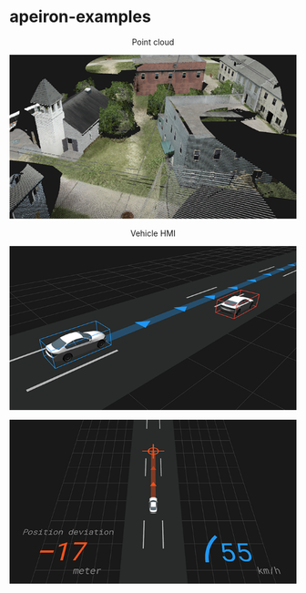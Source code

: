 # apeiron-examples

<p align="center">Point cloud</p>
<p align="center"><img src="https://github.com/mwkpe/apeiron-examples/blob/master/point_cloud/point_cloud.png" alt="Point cloud" width="700"></p>
<p align="center">Vehicle HMI</p>
<p align="center"><img src="https://github.com/mwkpe/apeiron-examples/blob/master/vehicle_hmi/vehicle_hmi.png" alt="Vehicle HMI" width="700"></p>
<p align="center"><img src="https://github.com/mwkpe/apeiron-examples/blob/master/vehicle_hmi/vehicle_hmi_ego.png" alt="Vehicle HMI Ego" width="700"></p>
